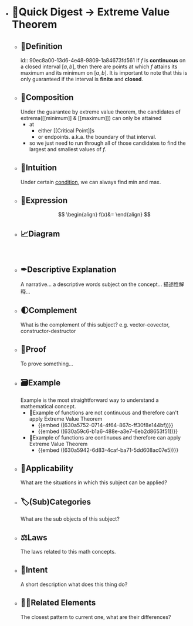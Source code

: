 - # 🍴Quick Digest -> Extreme Value Theorem
	- ## 📝Definition
	  id:: 90ec8a00-13d6-4e48-9809-1a84673fd561
	  If $f$ is **continuous** on a closed interval $[a,b]$, then there are points at which $f$ attains its maximum and its minimum on $[a,b]$. It is important to note that this is only guaranteed if the interval is **finite** and **closed**.
	- ## 🧪Composition
	  Under the guarantee by extreme value theorem, the candidates of extrema([[minimum]] & [[maximum]]) can only be attained
		- at
			- either [[Critical Point]]s
			- or endpoints. a.k.a. the boundary of that interval.
		- so we just need to run through all of those candidates to find the largest and smallest values of $f$.
	- ## 🧠Intuition
	  Under certain [condition](((90ec8a00-13d6-4e48-9809-1a84673fd561))), we can always find min and max.
	- ## 🧮Expression
	  $$
	  \begin{align}
	  f(x)&=
	  \end{align}
	  $$
	- ## 📈Diagram
	  ![name](../assets/name.png)
	- ## ✒Descriptive Explanation
	  A narrative... a descriptive words subject on the concept... 描述性解释…
	- ## 🌓Complement
	  What is the complement of this subject? e.g. vector-covector, constructor-destructor
	- ## 📏Proof 
	  To prove something...
	- ## 🗃Example
	  Example is the most straightforward way to understand a mathematical concept.
		- 📌Example of functions are not continuous and therefore can't apply Extreme Value Theorem
			- {{embed ((630a5752-0714-4f64-867c-ff30f8e144bf))}}
			- {{embed ((630a59c6-b1a6-488e-a3e7-6eb2d8653f51))}}
		- 📌Example of functions are continuous and therefore can apply Extreme Value Theorem
			- {{embed ((630a5942-6d83-4caf-ba71-5dd608ac07e5))}}
	- ## 🤳Applicability
	   What are the situations in which this subject can be applied?
	- ## 🏷(Sub)Categories
	  What are the sub objects of this subject?
	- ## ⚖Laws
	  The laws related to this math concepts.
	- ## 🎯Intent
	   A short description what does this thing do?
	- ## 🙋‍♂️Related Elements
	   The closest pattern to current one, what are their differences?
